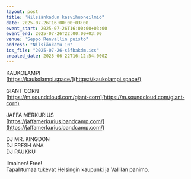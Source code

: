 ```yaml
---
layout: post
title: "Nilsiänkadun kasvihuoneilmiö"
date: 2025-07-26T16:00:00+03:00
event_start: 2025-07-26T16:00:00+03:00
event_end: 2025-07-26T22:00:00+03:00
venue: "Seppo Renvallin puisto"
address: "Nilsiänkatu 10"
ics_file: "2025-07-26-s5fbakdm.ics"
created_date: 2025-06-22T16:12:54.000Z
---
```


KAUKOLAMPI  
[https://kaukolampi.space/](https://kaukolampi.space/)  
  
GIANT CORN  
[https://m.soundcloud.com/giant-corn](https://m.soundcloud.com/giant-corn)  
  
JAFFA MERKURIUS  
[https://jaffamerkurius.bandcamp.com/](https://jaffamerkurius.bandcamp.com/)  
  
DJ MR. KINGDON  
DJ FRESH ANA  
DJ PAUKKU  
  
Ilmainen! Free!  
Tapahtumaa tukevat Helsingin kaupunki ja Vallilan panimo.  
 
